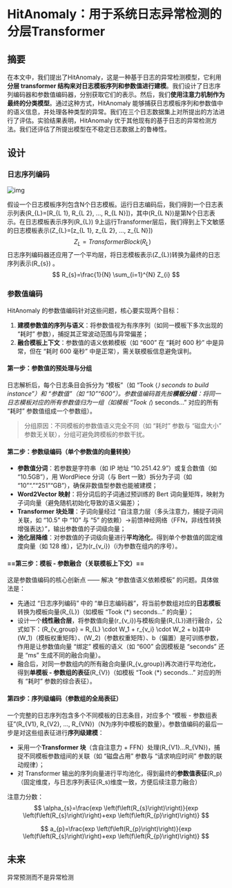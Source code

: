 # HitAnomaly：用于系统日志异常检测的分层Transformer

## 摘要

在本文中，我们提出了HitAnomaly，这是一种基于日志的异常检测模型，它利用**分层 transformer 结构来对日志模板序列和参数值进行建模**。我们设计了日志序列编码器和参数值编码器，分别获取它们的表示。然后，我们**使用注意力机制作为最终的分类模型**。通过这种方式，HitAnomaly 能够捕获日志模板序列和参数值中的语义信息，并处理各种类型的异常。我们在三个日志数据集上对所提出的方法进行了评估。实验结果表明，HitAnomaly 优于其他现有的基于日志的异常检测方法。我们还评估了所提出模型在不稳定日志数据上的鲁棒性。



## 设计

### 日志序列编码

![img](https://cdn.xljsci.com/literature/178103317/page5/3i9xm6.png)

假设一个日志模板序列包含N个日志模板。运行日志编码后，我们得到一个日志表示列表\(R_{L}=[R_{L 1}, R_{L 2}, ..., R_{L N}]\)，其中\(R_{L N}\)是第N个日志表示。在日志模板表示序列\(R_{L}\) 9上运行Transformer层后，我们得到上下文敏感的日志模板表示\(Z_{L}=[z_{L 1}, z_{L 2}, ..., z_{L N}]\)  
$$
Z_{L}= TransformerBlock \left(R_{L}\right) \quad
$$
日志序列编码器还应用了一个平均层，将日志模板表示\(Z_{L}\)转换为最终的日志序列表示\(R_{s}\) 。
$$
R_{s}=\frac{1}{N} \sum_{i=1}^{N} Z_{i}
$$

### 参数值编码

HitAnomaly 的参数值编码针对这些问题，核心要实现两个目标：

1. **建模参数值的序列与语义**：将参数值视为有序序列（如同一模板下多次出现的 “耗时” 参数），捕捉其正常波动范围与异常偏差；
2. **融合模板上下文**：参数值的语义依赖模板（如 “600” 在 “耗时 600 秒” 中是异常，但在 “耗时 600 毫秒” 中是正常），需关联模板信息避免误判。

####  第一步：参数值的预处理与分组

日志解析后，每个日志条目会拆分为 “模板”（如 “Took ⟨*⟩ seconds to build instance”）和 “参数值”（如 “10”“600”）。参数值编码首先按**模板分组**：将同一日志模板对应的所有参数值归为一组（如模板 “Took ⟨*⟩ seconds...” 对应的所有 “耗时” 参数值组成一个参数组）。

> 分组原因：不同模板的参数值语义完全不同（如 “耗时” 参数与 “磁盘大小” 参数无关联），分组可避免跨模板的参数干扰。

####  第二步：参数级编码（单个参数值的向量转换）

- **参数值分词**：若参数是字符串（如 IP 地址 “10.251.42.9”）或复合数值（如 “10.5GB”），用 WordPiece 分词（与 Bert 一致）拆分为子词（如 “10”“.”“251”“GB”），确保非数值型参数也能被建模；
- **Word2Vector 映射**：将分词后的子词通过预训练的 Bert 词向量矩阵，映射为子词向量（避免随机初始化导致的语义偏差）；
- **Transformer 块处理**：子词向量经过 “自注意力层（多头注意力，捕捉子词间关联，如 “10.5” 中 “10” 与 “5” 的依赖）→前馈神经网络（FFN，非线性转换增强表达）”，输出参数值的子词级向量；
- **池化层降维**：对参数值的子词级向量进行**平均池化**，得到单个参数值的固定维度向量（如 128 维），记为\(r_{v_i}\)（i为参数在组内的序号）。

#### ==第三步：模板 - 参数融合（关联模板上下文）==

这是参数值编码的核心创新点 —— 解决 “参数值语义依赖模板” 的问题。具体做法是：

- 先通过 “日志序列编码” 中的 “单日志编码器”，将当前参数组对应的**日志模板**转换为模板向量\(R_{L}\)（如模板 “Took ⟨*⟩ seconds...” 的向量）；
- 设计一个**线性融合层**，将参数值向量\(r_{v_i}\)与模板向量\(R_{L}\)进行融合，公式如下：\(R_{v\_group} = R_{L} \cdot W_1 + r_{v_i} \cdot W_2 + b\)其中\(W_1\)（模板权重矩阵）、\(W_2\)（参数权重矩阵）、b（偏置）是可训练参数，作用是让参数值向量 “绑定” 模板的语义（如 “600” 会因模板是 “seconds” 还是 “ms” 生成不同的融合向量）。
- 融合后，对同一参数组内的所有融合向量\(R_{v\_group}\)再次进行平均池化，得到**单模板 - 参数组的表征**\(R_{V}\)（如模板 “Took ⟨*⟩ seconds...” 对应的所有 “耗时” 参数的综合表征）。

#### 第四步：序列级编码（参数组的全局表征）

一个完整的日志序列包含多个不同模板的日志条目，对应多个 “模板 - 参数组表征”\(R_{V1}, R_{V2}, ..., R_{VN}\)（N为序列中模板的数量）。参数值编码的最后一步是对这些组表征进行**序列级建模**：

- 采用一个**Transformer 块**（含自注意力 + FFN）处理\(R_{V1}...R_{VN}\)，捕捉不同模板参数组间的关联（如 “磁盘占用” 参数与 “请求响应时间” 参数的联动规律）；
- 对 Transformer 输出的序列向量进行平均池化，得到最终的**参数值表征**\(R_p\)（固定维度，与日志序列表征\(R_s\)维度一致，方便后续注意力融合）

注意力分数：
$$
\alpha_{s}=\frac{exp \left(f\left(R_{s}\right)\right)}{exp \left(f\left(R_{s}\right)\right)+exp \left(f\left(R_{p}\right)\right)}
$$
 
$$
a_{p}=\frac{exp \left(f\left(R_{p}\right)\right)}{exp \left(f\left(R_{s}\right)\right)+exp \left(f\left(R_{p}\right)\right)}
$$




## 未来

异常预测而不是异常检测